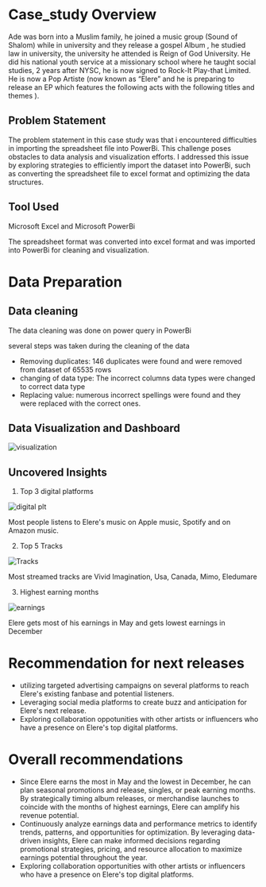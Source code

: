 # Case_study Overview
Ade was born into a Muslim family, he joined a music group (Sound of Shalom) while in university and they release a gospel Album , he studied law in university, the university he attended is Reign of God University. 
He did his national youth service at a missionary school where he taught social studies, 2 years after NYSC, he is now signed to Rock-It Play-that Limited. 
He is now a Pop Artiste (now known as “Elere” and he is preparing to release an EP which features the following acts with the following titles and themes ).

## Problem Statement
The problem statement in this case study was that i encountered difficulties in importing the spreadsheet file into PowerBi. This challenge poses obstacles to data analysis and visualization efforts. I addressed this issue by exploring strategies to efficiently import the dataset into PowerBi, such as converting the spreadsheet file to excel format and optimizing the data structures.

## Tool Used
Microsoft Excel and Microsoft PowerBi

The spreadsheet format was converted into excel format and was imported into PowerBi for cleaning and visualization.

# Data Preparation
## Data cleaning
The data cleaning was done on power query in PowerBi

several steps was taken during the cleaning of the data
- Removing duplicates: 146 duplicates were found and were removed from dataset of 65535 rows
- changing of data type: The incorrect columns data types were changed to correct data type
- Replacing value: numerous incorrect spellings were found and they were replaced with the correct ones.

## Data Visualization and Dashboard
![visualization](https://github.com/AdekunleOjo/Case_study/assets/55541028/89adc121-91e1-43c4-b691-e0498ddfc535)

## Uncovered Insights
1. Top 3 digital platforms

![digital plt](https://github.com/AdekunleOjo/Case_study/assets/55541028/2a471ab5-1fa7-434b-ae2e-2928a124be8c)

Most people listens to Elere's music on Apple music, Spotify and on Amazon music.

2. Top 5 Tracks

![Tracks](https://github.com/AdekunleOjo/Case_study/assets/55541028/be0249e5-1c00-4156-b68a-2ad0d816f43f)

Most streamed tracks are Vivid Imagination, Usa, Canada, Mimo, Eledumare

3. Highest earning months

![earnings](https://github.com/AdekunleOjo/Case_study/assets/55541028/9165f07b-55b6-44df-b24d-1a26fe41f13c)

Elere gets most of his earnings in May and gets lowest earnings in December

# Recommendation for next releases

- utilizing targeted advertising campaigns on several platforms to reach Elere's existing fanbase and potential listeners.
- Leveraging social media platforms to create buzz and anticipation for Elere's next release.
- Exploring collaboration oppotunities with other artists or influencers who have a presence on Elere's top digital platforms.

# Overall recommendations

- Since Elere earns the most in May and the lowest in December, he can plan seasonal promotions and release, singles, or peak earning months. By strategically timing album releases, or merchandise launches to coincide with the months of highest earnings, Elere can amplify his revenue potential.
- Continuously analyze earnings data and performance metrics to identify trends, patterns, and opportunities for optimization. By leveraging data-driven insights, Elere can make informed decisions regarding promotional strategies, pricing, and resource allocation to maximize earnings potential throughout the year.
- Exploring collaboration opportunities with other artists or influencers who have a presence on Elere's top digital platforms.










